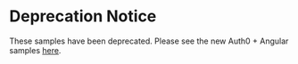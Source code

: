 # Deprecation Notice

These samples have been deprecated. Please see the new Auth0 + Angular samples [here](https://github.com/auth0-samples/auth0-angularjs-sample).